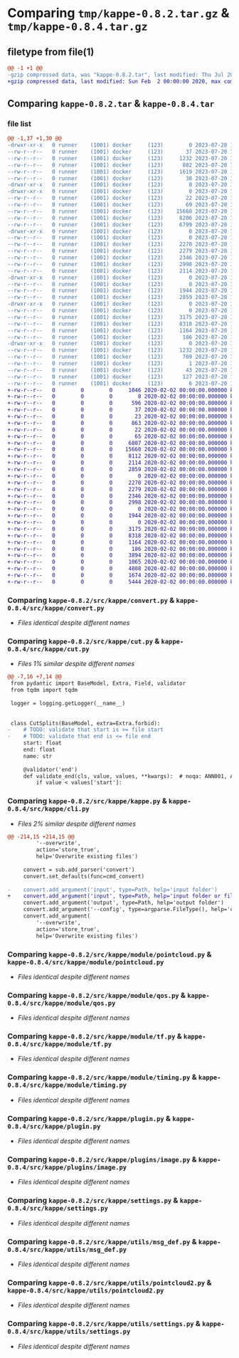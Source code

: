 # Comparing `tmp/kappe-0.8.2.tar.gz` & `tmp/kappe-0.8.4.tar.gz`

## filetype from file(1)

```diff
@@ -1 +1 @@
-gzip compressed data, was "kappe-0.8.2.tar", last modified: Thu Jul 20 15:27:06 2023, max compression
+gzip compressed data, last modified: Sun Feb  2 00:00:00 2020, max compression
```

## Comparing `kappe-0.8.2.tar` & `kappe-0.8.4.tar`

### file list

```diff
@@ -1,37 +1,30 @@
-drwxr-xr-x   0 runner    (1001) docker     (123)        0 2023-07-20 15:27:06.506395 kappe-0.8.2/
--rw-r--r--   0 runner    (1001) docker     (123)       37 2023-07-20 15:26:53.000000 kappe-0.8.2/MANIFEST.in
--rw-r--r--   0 runner    (1001) docker     (123)     1232 2023-07-20 15:27:06.506395 kappe-0.8.2/PKG-INFO
--rw-r--r--   0 runner    (1001) docker     (123)      882 2023-07-20 15:26:53.000000 kappe-0.8.2/README.md
--rw-r--r--   0 runner    (1001) docker     (123)     1619 2023-07-20 15:26:53.000000 kappe-0.8.2/pyproject.toml
--rw-r--r--   0 runner    (1001) docker     (123)       38 2023-07-20 15:27:06.506395 kappe-0.8.2/setup.cfg
-drwxr-xr-x   0 runner    (1001) docker     (123)        0 2023-07-20 15:27:06.502395 kappe-0.8.2/src/
-drwxr-xr-x   0 runner    (1001) docker     (123)        0 2023-07-20 15:27:06.506395 kappe-0.8.2/src/kappe/
--rw-r--r--   0 runner    (1001) docker     (123)       22 2023-07-20 15:26:53.000000 kappe-0.8.2/src/kappe/__init__.py
--rw-r--r--   0 runner    (1001) docker     (123)       69 2023-07-20 15:26:53.000000 kappe-0.8.2/src/kappe/__main__.py
--rw-r--r--   0 runner    (1001) docker     (123)    15660 2023-07-20 15:26:53.000000 kappe-0.8.2/src/kappe/convert.py
--rw-r--r--   0 runner    (1001) docker     (123)     8206 2023-07-20 15:26:53.000000 kappe-0.8.2/src/kappe/cut.py
--rw-r--r--   0 runner    (1001) docker     (123)     6799 2023-07-20 15:26:53.000000 kappe-0.8.2/src/kappe/kappe.py
-drwxr-xr-x   0 runner    (1001) docker     (123)        0 2023-07-20 15:27:06.506395 kappe-0.8.2/src/kappe/module/
--rw-r--r--   0 runner    (1001) docker     (123)        0 2023-07-20 15:26:53.000000 kappe-0.8.2/src/kappe/module/__init__.py
--rw-r--r--   0 runner    (1001) docker     (123)     2270 2023-07-20 15:26:53.000000 kappe-0.8.2/src/kappe/module/pointcloud.py
--rw-r--r--   0 runner    (1001) docker     (123)     2279 2023-07-20 15:26:53.000000 kappe-0.8.2/src/kappe/module/qos.py
--rw-r--r--   0 runner    (1001) docker     (123)     2346 2023-07-20 15:26:53.000000 kappe-0.8.2/src/kappe/module/tf.py
--rw-r--r--   0 runner    (1001) docker     (123)     2998 2023-07-20 15:26:53.000000 kappe-0.8.2/src/kappe/module/timing.py
--rw-r--r--   0 runner    (1001) docker     (123)     2114 2023-07-20 15:26:53.000000 kappe-0.8.2/src/kappe/plugin.py
-drwxr-xr-x   0 runner    (1001) docker     (123)        0 2023-07-20 15:27:06.506395 kappe-0.8.2/src/kappe/plugins/
--rw-r--r--   0 runner    (1001) docker     (123)        0 2023-07-20 15:26:53.000000 kappe-0.8.2/src/kappe/plugins/__init__.py
--rw-r--r--   0 runner    (1001) docker     (123)     1944 2023-07-20 15:26:53.000000 kappe-0.8.2/src/kappe/plugins/image.py
--rw-r--r--   0 runner    (1001) docker     (123)     2859 2023-07-20 15:26:53.000000 kappe-0.8.2/src/kappe/settings.py
-drwxr-xr-x   0 runner    (1001) docker     (123)        0 2023-07-20 15:27:06.506395 kappe-0.8.2/src/kappe/utils/
--rw-r--r--   0 runner    (1001) docker     (123)        0 2023-07-20 15:26:53.000000 kappe-0.8.2/src/kappe/utils/__init__.py
--rw-r--r--   0 runner    (1001) docker     (123)     3175 2023-07-20 15:26:53.000000 kappe-0.8.2/src/kappe/utils/msg_def.py
--rw-r--r--   0 runner    (1001) docker     (123)     8318 2023-07-20 15:26:53.000000 kappe-0.8.2/src/kappe/utils/pointcloud2.py
--rw-r--r--   0 runner    (1001) docker     (123)     1164 2023-07-20 15:26:53.000000 kappe-0.8.2/src/kappe/utils/settings.py
--rw-r--r--   0 runner    (1001) docker     (123)      186 2023-07-20 15:26:53.000000 kappe-0.8.2/src/kappe/utils/types.py
-drwxr-xr-x   0 runner    (1001) docker     (123)        0 2023-07-20 15:27:06.506395 kappe-0.8.2/src/kappe.egg-info/
--rw-r--r--   0 runner    (1001) docker     (123)     1232 2023-07-20 15:27:06.000000 kappe-0.8.2/src/kappe.egg-info/PKG-INFO
--rw-r--r--   0 runner    (1001) docker     (123)      709 2023-07-20 15:27:06.000000 kappe-0.8.2/src/kappe.egg-info/SOURCES.txt
--rw-r--r--   0 runner    (1001) docker     (123)        1 2023-07-20 15:27:06.000000 kappe-0.8.2/src/kappe.egg-info/dependency_links.txt
--rw-r--r--   0 runner    (1001) docker     (123)       43 2023-07-20 15:27:06.000000 kappe-0.8.2/src/kappe.egg-info/entry_points.txt
--rw-r--r--   0 runner    (1001) docker     (123)      127 2023-07-20 15:27:06.000000 kappe-0.8.2/src/kappe.egg-info/requires.txt
--rw-r--r--   0 runner    (1001) docker     (123)        6 2023-07-20 15:27:06.000000 kappe-0.8.2/src/kappe.egg-info/top_level.txt
+-rw-r--r--   0        0        0     1046 2020-02-02 00:00:00.000000 kappe-0.8.4/.pre-commit-config.yaml
+-rw-r--r--   0        0        0        8 2020-02-02 00:00:00.000000 kappe-0.8.4/.python-version
+-rw-r--r--   0        0        0      596 2020-02-02 00:00:00.000000 kappe-0.8.4/CHANGELOG.md
+-rw-r--r--   0        0        0       37 2020-02-02 00:00:00.000000 kappe-0.8.4/MANIFEST.in
+-rw-r--r--   0        0        0       23 2020-02-02 00:00:00.000000 kappe-0.8.4/committed.toml
+-rw-r--r--   0        0        0      863 2020-02-02 00:00:00.000000 kappe-0.8.4/.github/workflows/pypi-publish.yaml
+-rw-r--r--   0        0        0       22 2020-02-02 00:00:00.000000 kappe-0.8.4/src/kappe/__init__.py
+-rw-r--r--   0        0        0       65 2020-02-02 00:00:00.000000 kappe-0.8.4/src/kappe/__main__.py
+-rw-r--r--   0        0        0     6807 2020-02-02 00:00:00.000000 kappe-0.8.4/src/kappe/cli.py
+-rw-r--r--   0        0        0    15660 2020-02-02 00:00:00.000000 kappe-0.8.4/src/kappe/convert.py
+-rw-r--r--   0        0        0     8112 2020-02-02 00:00:00.000000 kappe-0.8.4/src/kappe/cut.py
+-rw-r--r--   0        0        0     2114 2020-02-02 00:00:00.000000 kappe-0.8.4/src/kappe/plugin.py
+-rw-r--r--   0        0        0     2859 2020-02-02 00:00:00.000000 kappe-0.8.4/src/kappe/settings.py
+-rw-r--r--   0        0        0        0 2020-02-02 00:00:00.000000 kappe-0.8.4/src/kappe/module/__init__.py
+-rw-r--r--   0        0        0     2270 2020-02-02 00:00:00.000000 kappe-0.8.4/src/kappe/module/pointcloud.py
+-rw-r--r--   0        0        0     2279 2020-02-02 00:00:00.000000 kappe-0.8.4/src/kappe/module/qos.py
+-rw-r--r--   0        0        0     2346 2020-02-02 00:00:00.000000 kappe-0.8.4/src/kappe/module/tf.py
+-rw-r--r--   0        0        0     2998 2020-02-02 00:00:00.000000 kappe-0.8.4/src/kappe/module/timing.py
+-rw-r--r--   0        0        0        0 2020-02-02 00:00:00.000000 kappe-0.8.4/src/kappe/plugins/__init__.py
+-rw-r--r--   0        0        0     1944 2020-02-02 00:00:00.000000 kappe-0.8.4/src/kappe/plugins/image.py
+-rw-r--r--   0        0        0        0 2020-02-02 00:00:00.000000 kappe-0.8.4/src/kappe/utils/__init__.py
+-rw-r--r--   0        0        0     3175 2020-02-02 00:00:00.000000 kappe-0.8.4/src/kappe/utils/msg_def.py
+-rw-r--r--   0        0        0     8318 2020-02-02 00:00:00.000000 kappe-0.8.4/src/kappe/utils/pointcloud2.py
+-rw-r--r--   0        0        0     1164 2020-02-02 00:00:00.000000 kappe-0.8.4/src/kappe/utils/settings.py
+-rw-r--r--   0        0        0      186 2020-02-02 00:00:00.000000 kappe-0.8.4/src/kappe/utils/types.py
+-rw-r--r--   0        0        0     3894 2020-02-02 00:00:00.000000 kappe-0.8.4/.gitignore
+-rw-r--r--   0        0        0     1065 2020-02-02 00:00:00.000000 kappe-0.8.4/LICENSE
+-rw-r--r--   0        0        0     4808 2020-02-02 00:00:00.000000 kappe-0.8.4/README.md
+-rw-r--r--   0        0        0     1674 2020-02-02 00:00:00.000000 kappe-0.8.4/pyproject.toml
+-rw-r--r--   0        0        0     5444 2020-02-02 00:00:00.000000 kappe-0.8.4/PKG-INFO
```

### Comparing `kappe-0.8.2/src/kappe/convert.py` & `kappe-0.8.4/src/kappe/convert.py`

 * *Files identical despite different names*

### Comparing `kappe-0.8.2/src/kappe/cut.py` & `kappe-0.8.4/src/kappe/cut.py`

 * *Files 1% similar despite different names*

```diff
@@ -7,16 +7,14 @@
 from pydantic import BaseModel, Extra, Field, validator
 from tqdm import tqdm
 
 logger = logging.getLogger(__name__)
 
 
 class CutSplits(BaseModel, extra=Extra.forbid):
-    # TODO: validate that start is >= file start
-    # TODO: validate that end is <= file end
     start: float
     end: float
     name: str
 
     @validator('end')
     def validate_end(cls, value, values, **kwargs):  # noqa: ANN001, ANN003, ANN201, ARG003
         if value < values['start']:
```

### Comparing `kappe-0.8.2/src/kappe/kappe.py` & `kappe-0.8.4/src/kappe/cli.py`

 * *Files 2% similar despite different names*

```diff
@@ -214,15 +214,15 @@
         '--overwrite',
         action='store_true',
         help='Overwrite existing files')
 
     convert = sub.add_parser('convert')
     convert.set_defaults(func=cmd_convert)
 
-    convert.add_argument('input', type=Path, help='input folder')
+    convert.add_argument('input', type=Path, help='input folder or file')
     convert.add_argument('output', type=Path, help='output folder')
     convert.add_argument('--config', type=argparse.FileType(), help='config file')
     convert.add_argument(
         '--overwrite',
         action='store_true',
         help='Overwrite existing files')
```

### Comparing `kappe-0.8.2/src/kappe/module/pointcloud.py` & `kappe-0.8.4/src/kappe/module/pointcloud.py`

 * *Files identical despite different names*

### Comparing `kappe-0.8.2/src/kappe/module/qos.py` & `kappe-0.8.4/src/kappe/module/qos.py`

 * *Files identical despite different names*

### Comparing `kappe-0.8.2/src/kappe/module/tf.py` & `kappe-0.8.4/src/kappe/module/tf.py`

 * *Files identical despite different names*

### Comparing `kappe-0.8.2/src/kappe/module/timing.py` & `kappe-0.8.4/src/kappe/module/timing.py`

 * *Files identical despite different names*

### Comparing `kappe-0.8.2/src/kappe/plugin.py` & `kappe-0.8.4/src/kappe/plugin.py`

 * *Files identical despite different names*

### Comparing `kappe-0.8.2/src/kappe/plugins/image.py` & `kappe-0.8.4/src/kappe/plugins/image.py`

 * *Files identical despite different names*

### Comparing `kappe-0.8.2/src/kappe/settings.py` & `kappe-0.8.4/src/kappe/settings.py`

 * *Files identical despite different names*

### Comparing `kappe-0.8.2/src/kappe/utils/msg_def.py` & `kappe-0.8.4/src/kappe/utils/msg_def.py`

 * *Files identical despite different names*

### Comparing `kappe-0.8.2/src/kappe/utils/pointcloud2.py` & `kappe-0.8.4/src/kappe/utils/pointcloud2.py`

 * *Files identical despite different names*

### Comparing `kappe-0.8.2/src/kappe/utils/settings.py` & `kappe-0.8.4/src/kappe/utils/settings.py`

 * *Files identical despite different names*

